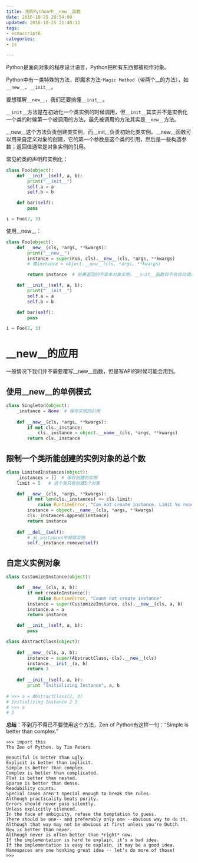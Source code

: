 ```yaml
---
title: 浅析Python中__new__函数
date: 2016-10-25 20:54:00
updated: 2016-10-25 21:48:12
tags: 
- ecmascript6
categories: 
- js

---
```

Python是面向对象的程序设计语言，Python把所有东西都被视作对象。

Python中有一类特殊的方法，即魔术方法-`Magic Method`（带两个__的方法），如`__new__`、`__init__`。

要想理解`__new__`，我们还要搞懂`__init__`。

`__init__`方法是在初始化一个类实例的时候调用，但`__init__`其实并不是实例化一个类的时候第一个被调用的方法，最先被调用的方法其实是`__new__`方法。

__new__这个方法负责创建类实例，而__init__负责初始化类实例。__new__函数可以用来自定义对象的创建，它的第一个参数是这个类的引用，然后是一些构造参数；返回值通常是对象实例的引用。


<!--more-->


常见的类的声明和实例化：

```python
class Foo(object):
    def __init__(self, a, b):
        print("__init__")
        self.a = a
        self.b = b

    def bar(self):
        pass

i = Foo(2, 3)
```
使用__new__：

```python
class Foo(object):
    def __new__(cls, *args, **kwargs):
        print("__new__")
        instance = super(Foo, cls).__new__(cls, *args, **kwargs)
        # 或instance = object.__new__(cls, *args, **kwargs)

        return instance  # 如果返回的不是本对象实例，__init__函数将不会自动调用，这时你需要手动调用

    def __init__(self, a, b):
        print("__init__")
        self.a = a
        self.b = b

    def bar(self):
        pass

i = Foo(2, 3)
```

# __new__的应用

一般情况下我们并不需要覆写__new__函数，但是写API的时候可能会用到。

## 使用__new__的单例模式

```python
class Singleton(object):
    _instance = None  # 保存实例的引用
    
    def __new__(cls, *args, **kwargs):
        if not cls._instance:
            cls._instance = object.__name__(cls, *args, **kwargs)
        return cls._instance
```
## 限制一个类所能创建的实例对象的总个数

```python
class LimitedInstances(object):
    _instances = []  # 保存创建的实例
    limit = 5   # 这个类只能创建5个对象

    def __new__(cls, *args, **kwargs):
        if not len(cls._instances) <= cls.limit:
            raise RuntimeError, "Can not create instance. Limit %s reached" % cls.limit
        instance = object.__name__(cls, *args, **kwargs)
        cls._instances.append(instance)
        return instance
    
    def __del__(self):
        # 从_instances中移除实例
        self._instance.remove(self)

```

## 自定义实例对象

```python
class CustomizeInstance(object):

    def __new__(cls, a, b):
        if not createInstance():
            raise RuntimeError, "Count not create instance"
        instance = super(CustomizeInstance, cls).__new__(cls, a, b)
        instance.a = a
        return instance

    def __init__(self, a, b):
        pass
```

```python
class AbstractClass(object):
 
    def __new__(cls, a, b):
        instance = super(AbstractClass, cls).__new__(cls)
        instance.__init__(a, b)
        return 3
 
    def __init__(self, a, b):
        print "Initializing Instance", a, b
 
# >>> a = AbstractClass(2, 3)
# Initializing Instance 2 3
# >>> a 
# 3

```

**总结**：不到万不得已不要使用这个方法，Zen of Python有这样一句：”Simple is better than complex.”

```
>>> import this
The Zen of Python, by Tim Peters

Beautiful is better than ugly.
Explicit is better than implicit.
Simple is better than complex.
Complex is better than complicated.
Flat is better than nested.
Sparse is better than dense.
Readability counts.
Special cases aren't special enough to break the rules.
Although practicality beats purity.
Errors should never pass silently.
Unless explicitly silenced.
In the face of ambiguity, refuse the temptation to guess.
There should be one-- and preferably only one --obvious way to do it.
Although that way may not be obvious at first unless you're Dutch.
Now is better than never.
Although never is often better than *right* now.
If the implementation is hard to explain, it's a bad idea.
If the implementation is easy to explain, it may be a good idea.
Namespaces are one honking great idea -- let's do more of those!
>>>
```
